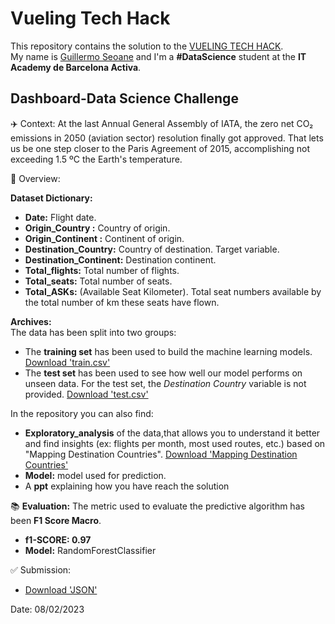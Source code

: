 # Vueling Tech Hack
This repository contains the solution to the [VUELING TECH HACK](https://nuwe.io/dev/competitions/vueling-tech-hack/dashboard-datascience-challenge).  
My name is [Guillermo Seoane](https://www.linkedin.com/in/guilleseoane/) and I'm a **#DataScience** student at the **IT Academy de Barcelona Activa**.

## Dashboard-Data Science Challenge

✈️ Context:
At the last Annual General Assembly of IATA, the zero net CO₂ emissions in 2050 (aviation sector) resolution finally got approved. That lets us be one step closer to the Paris Agreement of 2015, accomplishing not exceeding 1.5 ºC the Earth's temperature.

🦾 Overview:

**Dataset Dictionary:**

* **Date:** Flight date.
* **Origin_Country :** Country of origin.
* **Origin_Continent :** Continent of origin.
* **Destination_Country:** Country of destination. Target variable.
* **Destination_Continent:** Destination continent.
* **Total_flights:** Total number of flights.
* **Total_seats:** Total number of seats.
* **Total_ASKs:** (Available Seat Kilometer). Total seat numbers available by the total number of km these seats have flown.

**Archives:**  
The data has been split into two groups:

* The **training set** has been used to build the machine learning models. [Download 'train.csv'](https://github.com/datagseoane/Vueling_Hack/blob/main/data/train.csv)
* The **test set** has been used to see how well our model performs on unseen data. For the test set, the *Destination Country* variable is not provided. [Download 'test.csv'](https://github.com/datagseoane/Vueling_Hack/blob/main/data/test.csv)

In the repository you can also find:
* **Exploratory_analysis** of the data,that allows you to understand it better and find insights (ex: flights per month, most used routes, etc.) based on "Mapping Destination Countries". [Download 'Mapping Destination Countries'](https://github.com/datagseoane/Vueling_Hack/blob/main/encode_countries.json)
* **Model:** model used for prediction.
* A **ppt** explaining how you have reach the solution

📚 **Evaluation:**
The metric used to evaluate the predictive algorithm has been **F1 Score Macro**. 
* **f1-SCORE: 0.97**
* **Model:** RandomForestClassifier

✅ Submission:

* [Download 'JSON'](https://github.com/datagseoane/Vueling_Hack/blob/main/target.json)

Date: 08/02/2023
